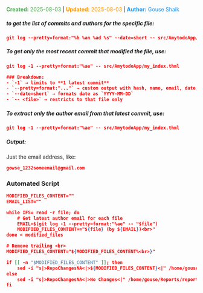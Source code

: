 <span style="color:#4caf50;"><b>Created:</b> 2025-08-03</span> | <span style="color:#ff9800;"><b>Updated:</b> 2025-08-03</span> | <span style="color:#2196f3;"><b>Author:</b> Gouse Shaik</span>

##### to get the list of commits and authors for the specific file:
```json
git log --pretty=format:"%h %an %ad %s" --date=short -- src/AmytodoApp/my_index.thml
```


##### To get **only the most recent commit** that modified the file, use:
```json
git log -1 --pretty=format:"%ae" -- src/AmytodoApp/my_index.thml

### Breakdown:
- `-1` → limits to **1 latest commit**
- `--pretty=format:"..."` → custom output with hash, name, email, date, and message
- `--date=short` → formats date as `YYYY-MM-DD`
- `-- <file>` → restricts to that file only
```

##### To extract only the **author email** from that latest commit, use:
```json
git log -1 --pretty=format:"%ae" -- src/AmytodoApp/my_index.thml
```
##### Output:
Just the email address, like:
```json
gowse_1232someemail@gmail.com
```

### Automated Script
```json
MODIFIED_FILES_CONTENT=""
EMAIL_LIST=""

while IFS= read -r file; do
    # Get latest author email for each file
    EMAIL=$(git log -1 --pretty=format:"%ae" -- "$file")
    MODIFIED_FILES_CONTENT+="${file} (by ${EMAIL})<br>"
done < modified_files

# Remove trailing <br>
MODIFIED_FILES_CONTENT="${MODIFIED_FILES_CONTENT%<br>}"

if [[ -n "$MODIFIED_FILES_CONTENT" ]]; then
    sed -i "s|>RepoChangesNA<|>${MODIFIED_FILES_CONTENT}<|" /home/gouse/Reports/report.html
else
    sed -i "s|>RepoChangesNA<|>No Changes<|" /home/gouse/Reports/report.html
fi
```



